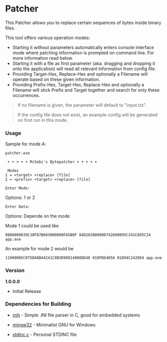 # Patcher

This Patcher allows you to replace certain sequences of bytes inside binary files.

This tool offers various operation modes:

  - Starting it without parameters automatically enters console interface mode where patching information is prompted on command line. For more information read below.
  - Starting it with a file as first parameter (aka. dragging and dropping it onto the application) will read all relevant information from config file.
  - Providing Target-Hex, Replace-Hex and optionally a Filename will operate based on these given information.
  - Providing Prefix-Hex, Target-Hex, Replace-Hex and optionally a Filename will stick Prefix and Target together and search for only these occurrences.

> If no filename is given, the parameter will default to "input.txt".

> If the config file does not exist, an example config will be generated on first run in this mode.

### Usage

Sample for mode A:
```
patcher.exe

 + + + + + McSebi's Bytepatcher + + + + +

 Modes
1 = <target> <replace> [file]
2 = <prefix> <target> <replace> [file]

Enter Mode: 
```
Options: 1 or 2
```
Enter Data: 
```
Options: Depende on the mode

Mode 1 could be used like
```
9800000039C30F87B603000080FA5B0F 84D20200008D742600895C241C895C24 app.exe
```

An example for mode 2 would be
```
11000085C075DA8B44241C8B3D908140008D48 010FB6405A 01894C242084 app.exe
```
### Version
**1.0.0.0**
 - Initial Release

### Dependencies for Building

* [inih] - Simple .INI file parser in C, good for embedded systems
* [mingw32] - Minimalist GNU for Windows
* [stdinc.c] - Personal STDINC file

   [inih]: <https://github.com/benhoyt/inih>
   [mingw32]: <http://www.mingw.org/>
   [stdinc.c]: <https://mcsebi.ru/content/patcher/stdinc.c>